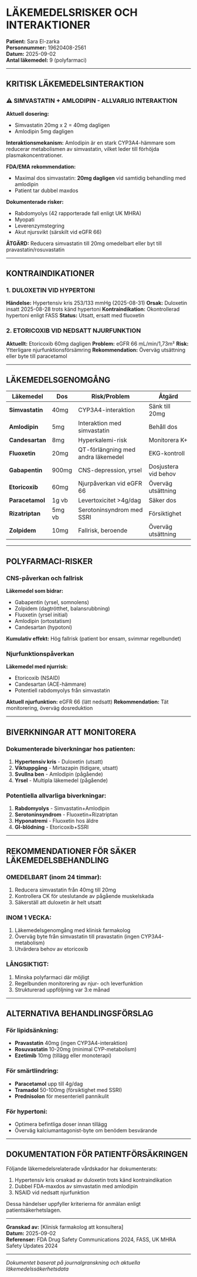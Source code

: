 # LÄKEMEDELSRISKER OCH INTERAKTIONER

**Patient:** Sara El-zarka  
**Personnummer:** 19620408-2561  
**Datum:** 2025-09-02  
**Antal läkemedel:** 9 (polyfarmaci)

---

## KRITISK LÄKEMEDELSINTERAKTION

### ⚠️ SIMVASTATIN + AMLODIPIN - ALLVARLIG INTERAKTION

**Aktuell dosering:**
- Simvastatin 20mg x 2 = 40mg dagligen
- Amlodipin 5mg dagligen

**Interaktionsmekanism:**
Amlodipin är en stark CYP3A4-hämmare som reducerar metabolismen av simvastatin, vilket leder till förhöjda plasmakoncentrationer.

**FDA/EMA rekommendation:**
- Maximal dos simvastatin: **20mg dagligen** vid samtidig behandling med amlodipin
- Patient tar dubbel maxdos

**Dokumenterade risker:**
- Rabdomyolys (42 rapporterade fall enligt UK MHRA)
- Myopati
- Leverenzymstegring
- Akut njursvikt (särskilt vid eGFR 66)

**ÅTGÄRD:** Reducera simvastatin till 20mg omedelbart eller byt till pravastatin/rosuvastatin

---

## KONTRAINDIKATIONER

### 1. DULOXETIN VID HYPERTONI
**Händelse:** Hypertensiv kris 253/133 mmHg (2025-08-31)
**Orsak:** Duloxetin insatt 2025-08-28 trots känd hypertoni
**Kontraindikation:** Okontrollerad hypertoni enligt FASS
**Status:** Utsatt, ersatt med fluoxetin

### 2. ETORICOXIB VID NEDSATT NJURFUNKTION
**Aktuellt:** Etoricoxib 60mg dagligen
**Problem:** eGFR 66 mL/min/1,73m²
**Risk:** Ytterligare njurfunktionsförsämring
**Rekommendation:** Överväg utsättning eller byte till paracetamol

---

## LÄKEMEDELSGENOMGÅNG

| Läkemedel | Dos | Risk/Problem | Åtgärd |
|-----------|-----|--------------|--------|
| **Simvastatin** | 40mg | CYP3A4-interaktion | Sänk till 20mg |
| **Amlodipin** | 5mg | Interaktion med simvastatin | Behåll dos |
| **Candesartan** | 8mg | Hyperkalemi-risk | Monitorera K+ |
| **Fluoxetin** | 20mg | QT-förlängning med andra läkemedel | EKG-kontroll |
| **Gabapentin** | 900mg | CNS-depression, yrsel | Dosjustera vid behov |
| **Etoricoxib** | 60mg | Njurpåverkan vid eGFR 66 | Överväg utsättning |
| **Paracetamol** | 1g vb | Levertoxicitet >4g/dag | Säker dos |
| **Rizatriptan** | 5mg vb | Serotoninsyndrom med SSRI | Försiktighet |
| **Zolpidem** | 10mg | Fallrisk, beroende | Överväg utsättning |

---

## POLYFARMACI-RISKER

### CNS-påverkan och fallrisk
**Läkemedel som bidrar:**
- Gabapentin (yrsel, somnolens)
- Zolpidem (dagtrötthet, balansrubbning)
- Fluoxetin (yrsel initial)
- Amlodipin (ortostatism)
- Candesartan (hypotoni)

**Kumulativ effekt:** Hög fallrisk (patient bor ensam, svimmar regelbundet)

### Njurfunktionspåverkan
**Läkemedel med njurrisk:**
- Etoricoxib (NSAID)
- Candesartan (ACE-hämmare)
- Potentiell rabdomyolys från simvastatin

**Aktuell njurfunktion:** eGFR 66 (lätt nedsatt)
**Rekommendation:** Tät monitorering, överväg dosreduktion

---

## BIVERKNINGAR ATT MONITORERA

### Dokumenterade biverkningar hos patienten:
1. **Hypertensiv kris** - Duloxetin (utsatt)
2. **Viktuppgång** - Mirtazapin (tidigare, utsatt)
3. **Svullna ben** - Amlodipin (pågående)
4. **Yrsel** - Multipla läkemedel (pågående)

### Potentiella allvarliga biverkningar:
1. **Rabdomyolys** - Simvastatin+Amlodipin
2. **Serotoninsyndrom** - Fluoxetin+Rizatriptan
3. **Hyponatremi** - Fluoxetin hos äldre
4. **GI-blödning** - Etoricoxib+SSRI

---

## REKOMMENDATIONER FÖR SÄKER LÄKEMEDELSBEHANDLING

### OMEDELBART (inom 24 timmar):
1. Reducera simvastatin från 40mg till 20mg
2. Kontrollera CK för uteslutande av pågående muskelskada
3. Säkerställ att duloxetin är helt utsatt

### INOM 1 VECKA:
1. Läkemedelsgenomgång med klinisk farmakolog
2. Överväg byte från simvastatin till pravastatin (ingen CYP3A4-metabolism)
3. Utvärdera behov av etoricoxib

### LÅNGSIKTIGT:
1. Minska polyfarmaci där möjligt
2. Regelbunden monitorering av njur- och leverfunktion
3. Strukturerad uppföljning var 3:e månad

---

## ALTERNATIVA BEHANDLINGSFÖRSLAG

### För lipidsänkning:
- **Pravastatin** 40mg (ingen CYP3A4-interaktion)
- **Rosuvastatin** 10-20mg (minimal CYP-metabolism)
- **Ezetimib** 10mg (tillägg eller monoterapi)

### För smärtlindring:
- **Paracetamol** upp till 4g/dag
- **Tramadol** 50-100mg (försiktighet med SSRI)
- **Prednisolon** för mesenteriell pannikulit

### För hypertoni:
- Optimera befintliga doser innan tillägg
- Överväg kalciumantagonist-byte om benödem besvärande

---

## DOKUMENTATION FÖR PATIENTFÖRSÄKRINGEN

Följande läkemedelsrelaterade vårdskador har dokumenterats:
1. Hypertensiv kris orsakad av duloxetin trots känd kontraindikation
2. Dubbel FDA-maxdos av simvastatin med amlodipin
3. NSAID vid nedsatt njurfunktion

Dessa händelser uppfyller kriterierna för anmälan enligt patientsäkerhetslagen.

---

**Granskad av:** [Klinisk farmakolog att konsultera]  
**Datum:** 2025-09-02  
**Referenser:** FDA Drug Safety Communications 2024, FASS, UK MHRA Safety Updates 2024

---

*Dokumentet baserat på journalgranskning och aktuella läkemedelssäkerhetsdata*